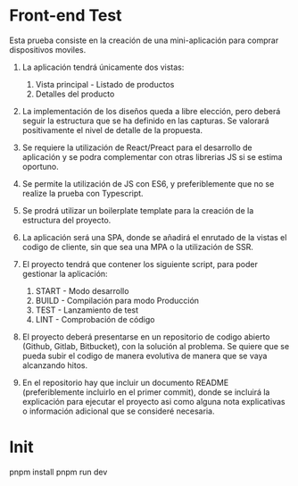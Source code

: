 # Front-end Test

Esta prueba consiste en la creación de una mini-aplicación para comprar dispositivos moviles.

1. La aplicación tendrá únicamente dos vistas:

    1. Vista principal - Listado de productos
    2. Detalles del producto

2. La implementación de los diseños queda a libre elección, pero deberá seguir la
estructura que se ha definido en las capturas. Se valorará positivamente el nivel de
detalle de la propuesta.

3. Se requiere la utilización de React/Preact para el desarrollo de aplicación y se podra
complementar con otras librerias JS si se estima oportuno.

4. Se permite la utilización de JS con ES6, y preferiblemente que no se realize la prueba
con Typescript.

5. Se prodrá utilizar un boilerplate template para la creación de la estructura del proyecto.

6. La aplicación será una SPA, donde se añadirá el enrutado de la vistas el codigo de
cliente, sin que sea una MPA o la utilización de SSR.

7. El proyecto tendrá que contener los siguiente script, para poder gestionar la aplicación: 
    1. START - Modo desarrollo 
    2. BUILD - Compilación para modo Producción 
    3. TEST - Lanzamiento de test 
    4. LINT - Comprobación de código

8. El proyecto deberá presentarse en un repositorio de codigo abierto (Github, Gitlab,
Bitbucket), con la solución al problema. Se quiere que se pueda subir el codigo de
manera evolutiva de manera que se vaya alcanzando hitos.

9. En el repositorio hay que incluir un documento README (preferiblemente incluirlo en el
primer commit), donde se incluirá la explicación para ejecutar el proyecto asi como alguna nota explicativas o información adicional que se consideré necesaria.

# Init
pnpm install
pnpm run dev